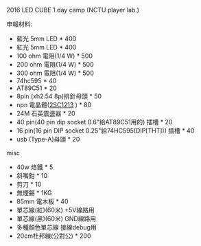 2016 LED CUBE 1 day camp (NCTU player lab.)

申報材料:
- 藍光 5mm LED     * 400
- 紅光 5mm LED     * 400
- 100 ohm 電阻(1/4 W)     * 500
- 200 ohm 電阻(1/4 W)     * 500
- 300 ohm 電阻(1/4 W)     * 500
- 74hc595          * 40
- AT89C51          * 20
- 8pin (xh2.54 8p)排針母頭    * 50  
- npn 電晶體([2SC1213](http://lib.chipdip.ru/249/doc000249939.pdf) ) * 80
- 24M 石英震盪器   * 20
- 40 pin(40 pin dip socket 0.6"給AT89C51用的) 插槽      * 20
- 16 pin(16 pin DIP socket 0.25"給74HC595(DIP[THT])) 插槽      * 40
- usb (Type-A)母頭          * 20

misc
- 40w 烙鐵            * 5 
- 斜嘴鉗              * 10
- 剪刀                * 10
- 無煙錫              * 1KG
- 85mm 電木板         * 40
- 單芯線(紅)(60米)    +5V線路用  
- 單芯線(黑)(60米)    GND線路用
- 多種顏色單芯線      接線debug用
- 20cm杜邦線(公對公)  * 200   

